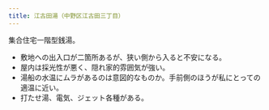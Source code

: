 ```yaml
---
title: 江古田湯（中野区江古田三丁目）
---
```


集合住宅一階型銭湯。

* 敷地への出入口が二箇所あるが、狭い側から入ると不安になる。
* 屋内は採光性が悪く、隠れ家的雰囲気が強い。
* 湯船の水温にムラがあるのは意図的なものか。手前側のほうが私にとっての適温に近い。
* 打たせ湯、電気、ジェット各種がある。
